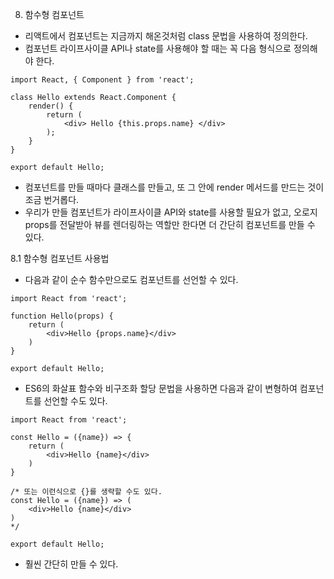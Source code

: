 8. 함수형 컴포넌트

- 리액트에서 컴포넌트는 지금까지 해온것처럼 class 문법을 사용하여 정의한다.
- 컴포넌트 라이프사이클 API나 state를 사용해야 할 때는 꼭 다음 형식으로 정의해야 한다.
```
import React, { Component } from 'react';

class Hello extends React.Component {
	render() {
		return (
			<div> Hello {this.props.name} </div>
		);	
	}
}

export default Hello;
```
- 컴포넌트를 만들 때마다 클래스를 만들고, 또 그 안에 render 메서드를 만드는 것이 조금 번거롭다.
- 우리가 만들 컴포넌트가 라이프사이클 API와 state를 사용할 필요가 없고, 오로지 props를 전달받아 뷰를 렌더링하는 역할만 한다면 더 간단히 컴포넌트를 만들 수 있다.


8.1 함수형 컴포넌트 사용법

- 다음과 같이 순수 함수만으로도 컴포넌트를 선언할 수 있다.
```
import React from 'react';

function Hello(props) {
	return (
		<div>Hello {props.name}</div>
	)
}

export default Hello;
```

- ES6의 화살표 함수와 비구조화 할당 문법을 사용하면 다음과 같이 변형하여 컴포넌트를 선언할 수도 있다.
```
import React from 'react';

const Hello = ({name}) => {
	return (
		<div>Hello {name}</div>
	)
}

/* 또는 이런식으로 {}를 생략할 수도 있다.
const Hello = ({name}) => (
	<div>Hello {name}</div>
)
*/

export default Hello;
```
- 훨씬 간단히 만들 수 있다.

